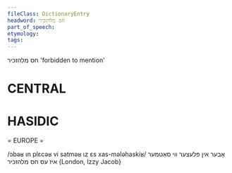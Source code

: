 ```yaml
---
fileClass: DictionaryEntry
headword: חס מלהזכּיר
part_of_speech: 
etymology: 
tags: 
---
```

חס מלהזכּיר
'forbidden to mention'

CENTRAL
========

HASIDIC
=======
= EUROPE = 

/ɔbəʁ ɩn plɛcəʁ vi satməʁ ɩz ɛs xas-mələhaskiʁ/ אָבער אין פּלעצער ווי סאַטמער איז עס חס מלהזכּיר {London, Izzy Jacob}